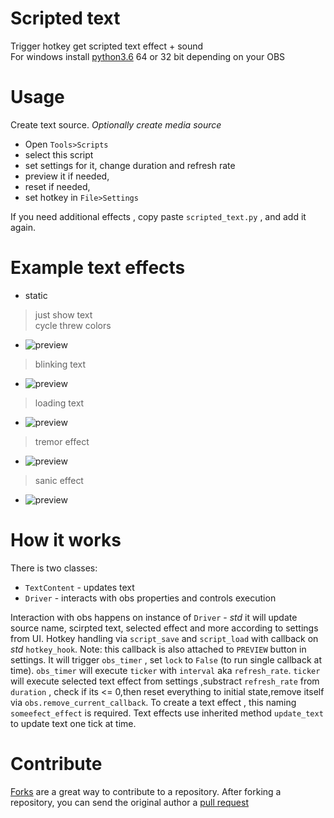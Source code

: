 # Scripted text
Trigger hotkey get scripted text effect + sound  
For windows install [python3.6](https://www.python.org/downloads/release/python-368/) 64 or 32 bit depending on your OBS 
# Usage
Create text source.
_Optionally create media source_  
- Open `Tools>Scripts`
- select this script 
- set settings for it, change duration and refresh rate
- preview it if needed,
- reset if needed,
- set hotkey in `File>Settings`

If you need additional effects , copy paste `scripted_text.py` , and add it again.
# Example text effects
- static 
> just show text  
> cycle threw colors   
- ![preview](https://i.imgur.com/GmhEDv4.gif)   
> blinking text   
- ![preview](https://i.imgur.com/2M2wDUD.gif)   
> loading text  
- ![preview](https://i.imgur.com/H0pgtHf.gif)   
> tremor effect     
- ![preview](https://i.imgur.com/8G3TVGp.gif)   
> sanic effect    
- ![preview](https://i.imgur.com/pvaEWlE.gif)
# How it works
 There is two classes:
 - `TextContent` - updates text 
 - `Driver` - interacts with obs properties and controls execution

 Interaction with obs happens on instance of `Driver` - *std* it will update source name, scirpted text, selected effect and more according to settings from UI. Hotkey handling via `script_save` and `script_load` with callback on *std* `hotkey_hook`. Note: this callback is also attached to `PREVIEW` button in settings. It will trigger `obs_timer` , set `lock` to `False` (to run single callback at time).  `obs_timer` will execute `ticker` with `interval` aka `refresh_rate`. `ticker` will execute selected text effect from settings ,substract `refresh_rate` from `duration` , check if its <= 0,then reset everything to initial state,remove itself via `obs.remove_current_callback`. 
 To create a text effect , this naming `someefect_effect` is required. Text effects use inherited method  `update_text` to update text one tick at time. 

# Contribute 
[Forks](https://help.github.com/articles/fork-a-repo) are a great way to contribute to a repository.
After forking a repository, you can send the original author a [pull request](https://help.github.com/articles/using-pull-requests)
